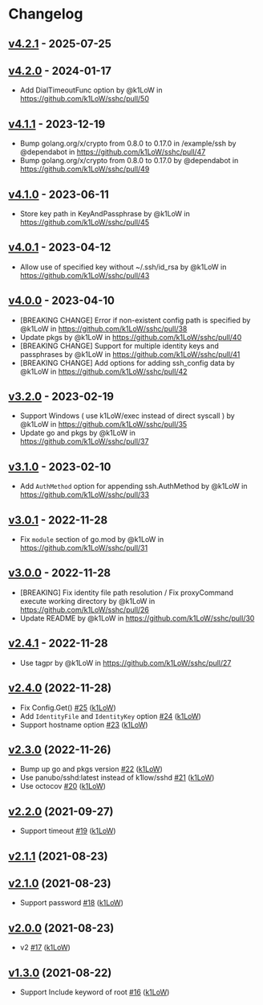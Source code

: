 # Changelog

## [v4.2.1](https://github.com/k1LoW/sshc/compare/v4.2.0...v4.2.1) - 2025-07-25

## [v4.2.0](https://github.com/k1LoW/sshc/compare/v4.1.1...v4.2.0) - 2024-01-17
- Add DialTimeoutFunc option by @k1LoW in https://github.com/k1LoW/sshc/pull/50

## [v4.1.1](https://github.com/k1LoW/sshc/compare/v4.1.0...v4.1.1) - 2023-12-19
- Bump golang.org/x/crypto from 0.8.0 to 0.17.0 in /example/ssh by @dependabot in https://github.com/k1LoW/sshc/pull/47
- Bump golang.org/x/crypto from 0.8.0 to 0.17.0 by @dependabot in https://github.com/k1LoW/sshc/pull/49

## [v4.1.0](https://github.com/k1LoW/sshc/compare/v4.0.1...v4.1.0) - 2023-06-11
- Store key path in KeyAndPassphrase by @k1LoW in https://github.com/k1LoW/sshc/pull/45

## [v4.0.1](https://github.com/k1LoW/sshc/compare/v4.0.0...v4.0.1) - 2023-04-12
- Allow use of specified key without ~/.ssh/id_rsa by @k1LoW in https://github.com/k1LoW/sshc/pull/43

## [v4.0.0](https://github.com/k1LoW/sshc/compare/v3.2.0...v4.0.0) - 2023-04-10
- [BREAKING CHANGE] Error if non-existent config path is specified by @k1LoW in https://github.com/k1LoW/sshc/pull/38
- Update pkgs by @k1LoW in https://github.com/k1LoW/sshc/pull/40
- [BREAKING CHANGE] Support for multiple identity keys and passphrases by @k1LoW in https://github.com/k1LoW/sshc/pull/41
- [BREAKING CHANGE] Add options for adding ssh_config data by @k1LoW in https://github.com/k1LoW/sshc/pull/42

## [v3.2.0](https://github.com/k1LoW/sshc/compare/v3.1.0...v3.2.0) - 2023-02-19
- Support Windows ( use k1LoW/exec instead of direct syscall ) by @k1LoW in https://github.com/k1LoW/sshc/pull/35
- Update go and pkgs by @k1LoW in https://github.com/k1LoW/sshc/pull/37

## [v3.1.0](https://github.com/k1LoW/sshc/compare/v3.0.1...v3.1.0) - 2023-02-10
- Add `AuthMethod` option for appending ssh.AuthMethod by @k1LoW in https://github.com/k1LoW/sshc/pull/33

## [v3.0.1](https://github.com/k1LoW/sshc/compare/v3.0.0...v3.0.1) - 2022-11-28
- Fix `module` section of go.mod  by @k1LoW in https://github.com/k1LoW/sshc/pull/31

## [v3.0.0](https://github.com/k1LoW/sshc/compare/v2.4.1...v3.0.0) - 2022-11-28
- [BREAKING] Fix identity file path resolution / Fix proxyCommand execute working directory by @k1LoW in https://github.com/k1LoW/sshc/pull/26
- Update README by @k1LoW in https://github.com/k1LoW/sshc/pull/30

## [v2.4.1](https://github.com/k1LoW/sshc/compare/v2.4.0...v2.4.1) - 2022-11-28
- Use tagpr by @k1LoW in https://github.com/k1LoW/sshc/pull/27

## [v2.4.0](https://github.com/k1LoW/sshc/compare/v2.3.0...v2.4.0) (2022-11-28)

* Fix Config.Get() [#25](https://github.com/k1LoW/sshc/pull/25) ([k1LoW](https://github.com/k1LoW))
* Add `IdentityFile` and `IdentityKey` option [#24](https://github.com/k1LoW/sshc/pull/24) ([k1LoW](https://github.com/k1LoW))
* Support hostname option [#23](https://github.com/k1LoW/sshc/pull/23) ([k1LoW](https://github.com/k1LoW))

## [v2.3.0](https://github.com/k1LoW/sshc/compare/v2.2.0...v2.3.0) (2022-11-26)

* Bump up go and pkgs version [#22](https://github.com/k1LoW/sshc/pull/22) ([k1LoW](https://github.com/k1LoW))
* Use panubo/sshd:latest instead of k1low/sshd [#21](https://github.com/k1LoW/sshc/pull/21) ([k1LoW](https://github.com/k1LoW))
* Use octocov [#20](https://github.com/k1LoW/sshc/pull/20) ([k1LoW](https://github.com/k1LoW))

## [v2.2.0](https://github.com/k1LoW/sshc/compare/v2.1.1...v2.2.0) (2021-09-27)

* Support timeout [#19](https://github.com/k1LoW/sshc/pull/19) ([k1LoW](https://github.com/k1LoW))

## [v2.1.1](https://github.com/k1LoW/sshc/compare/v2.1.0...v2.1.1) (2021-08-23)


## [v2.1.0](https://github.com/k1LoW/sshc/compare/v2.0.0...v2.1.0) (2021-08-23)

* Support password [#18](https://github.com/k1LoW/sshc/pull/18) ([k1LoW](https://github.com/k1LoW))

## [v2.0.0](https://github.com/k1LoW/sshc/compare/v1.3.0...v2.0.0) (2021-08-23)

* v2 [#17](https://github.com/k1LoW/sshc/pull/17) ([k1LoW](https://github.com/k1LoW))

## [v1.3.0](https://github.com/k1LoW/sshc/compare/v1.2.0...v1.3.0) (2021-08-22)

* Support Include keyword of root [#16](https://github.com/k1LoW/sshc/pull/16) ([k1LoW](https://github.com/k1LoW))
